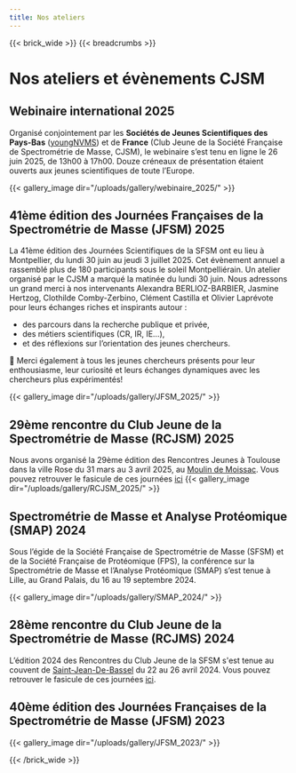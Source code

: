 ```yaml
---
title: Nos ateliers
---
```


{{< brick_wide >}}
{{< breadcrumbs >}}


# Nos ateliers et évènements CJSM


## Webinaire international 2025

Organisé conjointement par les **Sociétés de Jeunes Scientifiques des Pays-Bas** ([youngNVMS](https://www.nvms.nl/index.php/young-nvms/)) et de **France** (Club Jeune de la Société Française de Spectrométrie de Masse, CJSM), le webinaire s’est tenu en ligne le 26 juin 2025, de 13h00 à 17h00. Douze créneaux de présentation étaient ouverts aux jeunes scientifiques de toute l’Europe. 

{{< gallery_image dir="/uploads/gallery/webinaire_2025/" >}}

## 41ème édition des Journées Françaises de la Spectrométrie de Masse (JFSM) 2025

La 41ème édition des Journées Scientifiques de la SFSM ont eu lieu à Montpellier, du lundi 30 juin au jeudi 3 juillet 2025. Cet évènement annuel a rassemblé plus de 180 participants sous le soleil Montpelliérain. Un atelier organisé par le CJSM a marqué la matinée du lundi 30 juin. Nous adressons un grand merci à nos intervenants  Alexandra BERLIOZ-BARBIER, Jasmine Hertzog, Clothilde Comby-Zerbino, Clément Castilla et Olivier Laprévote pour leurs échanges riches et inspirants autour :
- des parcours dans la recherche publique et privée,
- des métiers scientifiques (CR, IR, IE…),
- et des réflexions sur l’orientation des jeunes chercheurs.

👏 Merci également à tous les jeunes chercheurs présents pour leur enthousiasme, leur curiosité et leurs échanges dynamiques avec les chercheurs plus expérimentés!

{{< gallery_image dir="/uploads/gallery/JFSM_2025/" >}}

## 29ème rencontre du Club Jeune de la Spectrométrie de Masse (RCJSM) 2025

Nous avons organisé la 29ème édition des Rencontres Jeunes à Toulouse dans la ville Rose du 31 mars au 3 avril 2025, au [Moulin de Moissac](https://www.lemoulindemoissac.com/). 
Vous pouvez retrouver le fasicule de ces journées [ici](/uploads/pdf/Fasicules_rencontres/RCJSM2025_Fascicule.pdf)
{{< gallery_image dir="/uploads/gallery/RCJSM_2025/" >}}

## Spectrométrie de Masse et Analyse Protéomique (SMAP) 2024

Sous l’égide de la Société Française de Spectrométrie de Masse (SFSM) et de la Société Française de Protéomique (FPS), la conférence sur la Spectrométrie de Masse et l’Analyse Protéomique (SMAP) s’est tenue à Lille, au Grand Palais, du 16 au 19 septembre 2024.

{{< gallery_image dir="/uploads/gallery/SMAP_2024/" >}}
## 28ème rencontre du Club Jeune de la Spectrométrie de Masse (RCJMS) 2024

L’édition 2024 des Rencontres du Club Jeune de la SFSM s'est tenue au couvent de [Saint-Jean-De-Bassel](https://couvent-saint-jean-de-bassel.fr/) du 22 au 26 avril 2024. Vous pouvez retrouver le fasicule de ces journées [ici](/uploads/pdf/Fasicules_rencontres/RCJSM2024_Fascicule.pdf).


## 40ème édition des Journées Françaises de la Spectrométrie de Masse (JFSM) 2023
{{< gallery_image dir="/uploads/gallery/JFSM_2023/" >}}


{{< /brick_wide >}}